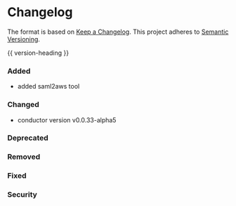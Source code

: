 # Changelog
The format is based on [Keep a Changelog](https://keepachangelog.com/en/1.0.0/).
This project adheres to [Semantic Versioning](https://semver.org/spec/v2.0.0.html).

{{ version-heading }}

### Added

- added saml2aws tool

### Changed

- conductor version v0.0.33-alpha5

### Deprecated

### Removed

### Fixed

### Security
